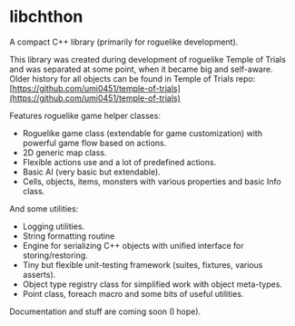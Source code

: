 libchthon
=========

A compact C++ library (primarily for roguelike development).

This library was created during development of roguelike Temple of Trials and was separated at some point,
when it became big and self-aware. Older history for all objects can be found in Temple of Trials repo:
[https://github.com/umi0451/temple-of-trials](https://github.com/umi0451/temple-of-trials)

Features roguelike game helper classes:

* Roguelike game class (extendable for game customization) with powerful game flow based on actions.
* 2D generic map class.
* Flexible actions use and a lot of predefined actions.
* Basic AI (very basic but extendable).
* Cells, objects, items, monsters with various properties and basic Info class.

And some utilities:

* Logging utilities.
* String formatting routine
* Engine for serializing C++ objects with unified interface for storing/restoring.
* Tiny but flexible unit-testing framework (suites, fixtures, various asserts).
* Object type registry class for simplified work with object meta-types.
* Point class, foreach macro and some bits of useful utilities.

Documentation and stuff are coming soon (I hope).
